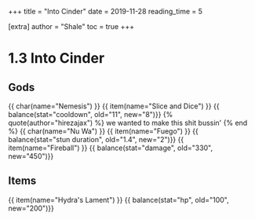 +++
title = "Into Cinder"
date = 2019-11-28
reading_time = 5

[extra]
author = "Shale"
toc = true
+++

# 1.3 Into Cinder


## Gods
{{ char(name="Nemesis") }}
{{ item(name="Slice and Dice") }}
{{ balance(stat="cooldown", old="11", new="8")}}
{% quote(author="hirezajax") %}
we wanted to make this shit bussin'
{% end %}
{{ char(name="Nu Wa") }}
{{ item(name="Fuego") }}
{{ balance(stat="stun duration", old="1.4", new="2")}}
{{ item(name="Fireball") }}
{{ balance(stat="damage", old="330", new="450")}}

## Items
{{ item(name="Hydra's Lament") }}
{{ balance(stat="hp", old="100", new="200")}}

